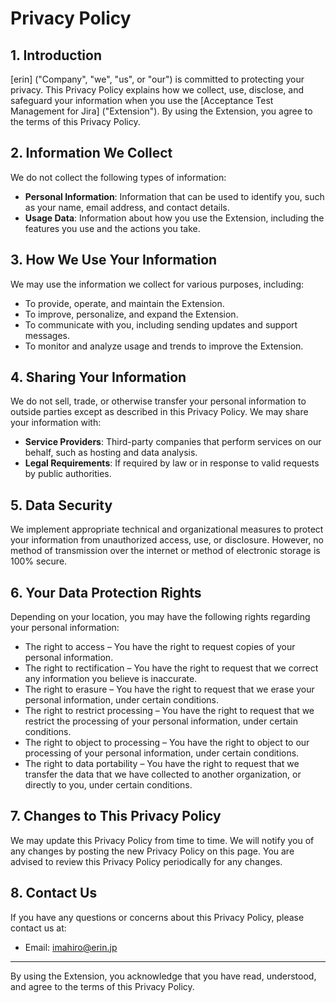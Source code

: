 # Privacy Policy

## 1. Introduction

[erin] ("Company", "we", "us", or "our") is committed to protecting your privacy. This Privacy Policy explains how we collect, use, disclose, and safeguard your information when you use the [Acceptance Test Management for Jira] ("Extension"). By using the Extension, you agree to the terms of this Privacy Policy.

## 2. Information We Collect

We do not collect the following types of information:

- **Personal Information**: Information that can be used to identify you, such as your name, email address, and contact details.
- **Usage Data**: Information about how you use the Extension, including the features you use and the actions you take.

## 3. How We Use Your Information

We may use the information we collect for various purposes, including:

- To provide, operate, and maintain the Extension.
- To improve, personalize, and expand the Extension.
- To communicate with you, including sending updates and support messages.
- To monitor and analyze usage and trends to improve the Extension.

## 4. Sharing Your Information

We do not sell, trade, or otherwise transfer your personal information to outside parties except as described in this Privacy Policy. We may share your information with:

- **Service Providers**: Third-party companies that perform services on our behalf, such as hosting and data analysis.
- **Legal Requirements**: If required by law or in response to valid requests by public authorities.

## 5. Data Security

We implement appropriate technical and organizational measures to protect your information from unauthorized access, use, or disclosure. However, no method of transmission over the internet or method of electronic storage is 100% secure.

## 6. Your Data Protection Rights

Depending on your location, you may have the following rights regarding your personal information:

- The right to access – You have the right to request copies of your personal information.
- The right to rectification – You have the right to request that we correct any information you believe is inaccurate.
- The right to erasure – You have the right to request that we erase your personal information, under certain conditions.
- The right to restrict processing – You have the right to request that we restrict the processing of your personal information, under certain conditions.
- The right to object to processing – You have the right to object to our processing of your personal information, under certain conditions.
- The right to data portability – You have the right to request that we transfer the data that we have collected to another organization, or directly to you, under certain conditions.

## 7. Changes to This Privacy Policy

We may update this Privacy Policy from time to time. We will notify you of any changes by posting the new Privacy Policy on this page. You are advised to review this Privacy Policy periodically for any changes.

## 8. Contact Us

If you have any questions or concerns about this Privacy Policy, please contact us at:

- Email: imahiro@erin.jp

---

By using the Extension, you acknowledge that you have read, understood, and agree to the terms of this Privacy Policy.
